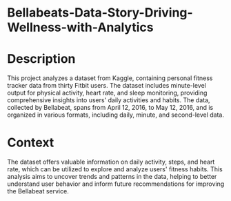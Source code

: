 # Bellabeats-Data-Story-Driving-Wellness-with-Analytics

# Description
This project analyzes a dataset from Kaggle, containing personal fitness tracker data from thirty Fitbit users. The dataset includes minute-level output for physical activity, heart rate, and sleep monitoring, providing comprehensive insights into users' daily activities and habits. The data, collected by Bellabeat, spans from April 12, 2016, to May 12, 2016, and is organized in various formats, including daily, minute, and second-level data.

# Context
The dataset offers valuable information on daily activity, steps, and heart rate, which can be utilized to explore and analyze users' fitness habits. This analysis aims to uncover trends and patterns in the data, helping to better understand user behavior and inform future recommendations for improving the Bellabeat service.
